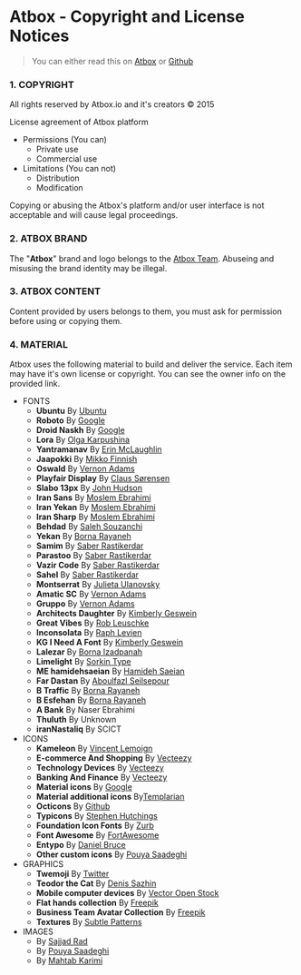 Atbox - Copyright and License Notices
======================

>You can either read this on [Atbox](https://atbox.io/legal/license) or [Github](https://github.com/Atbox/legal/tree/master/license-notices)

### 1. COPYRIGHT ###

All rights reserved by Atbox.io and it's creators © 2015

License agreement of Atbox platform

* Permissions (You can)
  * Private use
  * Commercial use
* Limitations (You can not)
  * Distribution
  * Modification

Copying or abusing the Atbox's platform and/or user interface is not acceptable and will cause legal proceedings.

### 2. ATBOX BRAND ###

The "**Atbox**" brand and logo belongs to the [Atbox Team](https://atbox.io/pages/team). Abuseing and misusing the brand identity may be illegal.

### 3. ATBOX CONTENT ###

Content provided by users belongs to them, you must ask for permission before using or copying them.

### 4. MATERIAL ###

Atbox uses the following material to build and deliver the service. Each item may have it's own license or copyright. You can see the owner info on the provided link.

* FONTS
  * **Ubuntu** By [Ubuntu](http://font.ubuntu.com)
  * **Roboto** By [Google](http://google.com/fonts/specimen/Roboto)
  * **Droid Naskh** By [Google](http://google.com/fonts/earlyaccess)
  * **Lora** By [Olga Karpushina](http://cyreal.org/2012/07/lora)
  * **Yantramanav** By [Erin McLaughlin](http://github.com/erinmclaughlin/Yantramanav)
  * **Jaapokki** By [Mikko Finnish](http://mikkonuuttila.com/jaapokki)
  * **Oswald** By [Vernon Adams](http://github.com/vernnobile/OswaldFont)
  * **Playfair Display** By [Claus Sørensen](http://fonts.google.com/specimen/Playfair+Display)
  * **Slabo 13px** By [John Hudson](http://github.com/TiroTypeworks/Slabo)
  * **Iran Sans** By [Moslem Ebrahimi](http://fontiran.com)
  * **Iran Yekan** By [Moslem Ebrahimi](http://fontiran.com)
  * **Iran Sharp** By [Moslem Ebrahimi](http://fontiran.com)
  * **Behdad** By [Saleh Souzanchi](http://github.com/font-store/font-behdad)
  * **Yekan** By [Borna Rayaneh](http://bornaray.com)
  * **Samim** By [Saber Rastikerdar](http://github.com/rastikerdar)
  * **Parastoo** By [Saber Rastikerdar](http://github.com/rastikerdar)
  * **Vazir Code** By [Saber Rastikerdar](http://github.com/rastikerdar)
  * **Sahel** By [Saber Rastikerdar](http://github.com/rastikerdar)
  * **Montserrat** By [Julieta Ulanovsky](https://fonts.google.com/specimen/Montserrat)
  * **Amatic SC** By [Vernon Adams](https://fonts.google.com/specimen/Amatic+SC)
  * **Gruppo** By [Vernon Adams](https://fonts.google.com/specimen/Gruppo)
  * **Architects Daughter** By [Kimberly Geswein](https://fonts.google.com/specimen/Architects+Daughter)
  * **Great Vibes** By [Rob Leuschke](http://www.typesetit.com)
  * **Inconsolata** By [Raph Levien](https://fonts.google.com/specimen/Inconsolata)
  * **KG I Need A Font** By [Kimberly Geswein](http://kimberlygeswein.com)
  * **Lalezar** By [Borna Izadpanah](https://fonts.google.com/specimen/Lalezar)
  * **Limelight** By [Sorkin Type](https://fonts.google.com/specimen/Lalezar)
  * **ME hamidehsaeian** By [Hamideh Saeian](http://fontiran.com)
  * **Far Dastan** By [Aboulfazl Seilsepour](http://seilsepour.ir)
  * **B Traffic** By [Borna Rayaneh](http://bornaray.com)
  * **B Esfehan** By [Borna Rayaneh](http://bornaray.com)
  * **A Bank** By Naser Ebrahimi
  * **Thuluth** By Unknown
  * **iranNastaliq** By SCICT
* ICONS
  * **Kameleon** By [Vincent Lemoign](http://webalys.com)
  * **E-commerce And Shopping** By [Vecteezy](http://vecteezy.com)
  * **Technology Devices** By [Vecteezy](http://vecteezy.com)
  * **Banking And Finance** By [Vecteezy](http://vecteezy.com)
  * **Material icons** By [Google](http://design.google.com/icons)
  * **Material additional icons** By[Templarian](http://github.com/Templarian/MaterialDesign)
  * **Octicons** By [Github](http://github.com/github/octicons)
  * **Typicons** By [Stephen Hutchings](http://github.com/stephenhutchings/typicons.font)
  * **Foundation Icon Fonts** By [Zurb](http://github.com/zurb/foundation-icons)
  * **Font Awesome** By [FortAwesome](http://github.com/FortAwesome/Font-Awesome)
  * **Entypo** By [Daniel Bruce](http://github.com/danielbruce/entypo)
  * **Other custom icons** By [Pouya Saadeghi](http://github.com/saadeghi)
* GRAPHICS
  * **Twemoji** By [Twitter](http://github.com/twitter/twemoji)
  * **Teodor the Cat** By [Denis Sazhin](http://dribbble.com/iconka)
  * **Mobile computer devices** By [Vector Open Stock](http://vectoropenstock.com)
  * **Flat hands collection** By [Freepik](http://freepik.com)
  * **Business Team Avatar Collection** By [Freepik](http://freepik.com)
  * **Textures** By [Subtle Patterns](https://www.toptal.com/designers/subtlepatterns/)
* IMAGES
  * By [Sajjad Rad](https://atbox.io/sajjad)
  * By [Pouya Saadeghi](https://atbox.io/pouya)
  * By [Mahtab Karimi](https://atbox.io/9610803192327)




